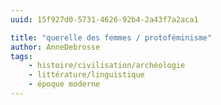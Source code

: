 ```yaml
---
uuid: 15f927d0-5731-4626-92b4-2a43f7a2aca1

title: "querelle des femmes / protoféminisme"
author: AnneDebrosse
tags:
    - histoire/civilisation/archéologie
    - littérature/linguistique
    - époque moderne
---
```

